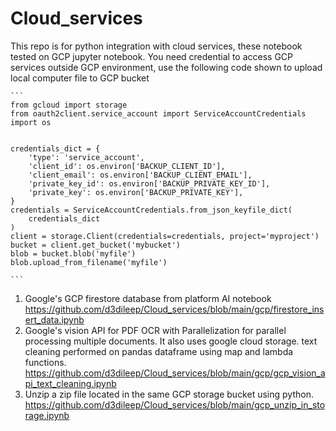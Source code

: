 # Cloud_services

This repo is for python integration with cloud services, these notebook tested on GCP jupyter notebook. 
You need credential to access GCP services outside GCP environment, use the following code shown to upload local computer file to GCP bucket
````
```
from gcloud import storage
from oauth2client.service_account import ServiceAccountCredentials
import os


credentials_dict = {
    'type': 'service_account',
    'client_id': os.environ['BACKUP_CLIENT_ID'],
    'client_email': os.environ['BACKUP_CLIENT_EMAIL'],
    'private_key_id': os.environ['BACKUP_PRIVATE_KEY_ID'],
    'private_key': os.environ['BACKUP_PRIVATE_KEY'],
}
credentials = ServiceAccountCredentials.from_json_keyfile_dict(
    credentials_dict
)
client = storage.Client(credentials=credentials, project='myproject')
bucket = client.get_bucket('mybucket')
blob = bucket.blob('myfile')
blob.upload_from_filename('myfile')

```
````
1. Google's GCP firestore database from platform AI notebook https://github.com/d3dileep/Cloud_services/blob/main/gcp/firestore_insert_data.ipynb
2. Google's vision API for PDF OCR with Parallelization for parallel processing multiple documents. It also uses google cloud storage. text cleaning performed on pandas dataframe using map and lambda functions. https://github.com/d3dileep/Cloud_services/blob/main/gcp/gcp_vision_api_text_cleaning.ipynb
3. Unzip a zip file located in the same GCP storage bucket using python.  https://github.com/d3dileep/Cloud_services/blob/main/gcp_unzip_in_storage.ipynb
